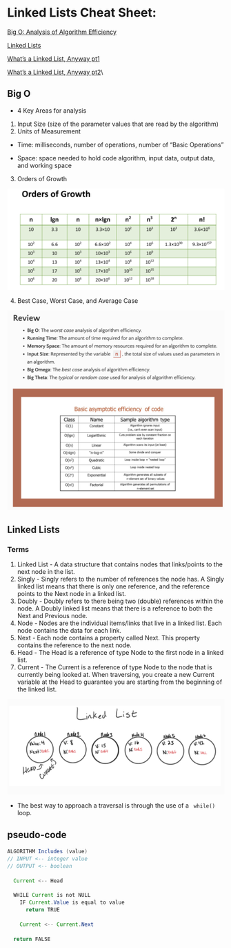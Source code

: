# Linked Lists Cheat Sheet:

[Big O: Analysis of Algorithm Efficiency](https://codefellows.github.io/common_curriculum/data_structures_and_algorithms/Code_401/class-05/resources/big_oh.html)

[Linked Lists](https://codefellows.github.io/common_curriculum/data_structures_and_algorithms/Code_401/class-05/resources/singly_linked_list.html)

[What’s a Linked List, Anyway pt1](https://medium.com/basecs/whats-a-linked-list-anyway-part-1-d8b7e6508b9d)

[What’s a Linked List, Anyway pt2](https://medium.com/basecs/whats-a-linked-list-anyway-part-2-131d96f71996)\


## Big O

- 4 Key Areas for analysis

1. Input Size (size of the parameter values that are read by the algorithm)
2. Units of Measurement 

- Time: milliseconds, number of operations, number of “Basic Operations” 

- Space: space needed to hold code algorithm, input data, output data, and working space

3. Orders of Growth

![Orders](/img/Orders.png)

4. Best Case, Worst Case, and Average Case

![BigO](/img/BigO.png)


## Linked Lists

### Terms

1. Linked List - A data structure that contains nodes that links/points to the next node in the list.
2. Singly - Singly refers to the number of references the node has. A Singly linked list means that there is only one reference, and the reference points to the Next node in a linked list.
3. Doubly - Doubly refers to there being two (double) references within the node. A Doubly linked list means that there is a reference to both the Next and Previous node.
4. Node - Nodes are the individual items/links that live in a linked list. Each node contains the data for each link.
5. Next - Each node contains a property called Next. This property contains the reference to the next node.
6. Head - The Head is a reference of type Node to the first node in a linked list.
7. Current - The Current is a reference of type Node to the node that is currently being looked at. When traversing, you create a new Current variable at the Head to guarantee you are starting from the beginning of the linked list.

![LinkedList](/img/LinkedList.png)

- The best way to approach a traversal is through the use of a ``` while()``` loop.

## pseudo-code

``` java
ALGORITHM Includes (value)
// INPUT <-- integer value
// OUTPUT <-- boolean

  Current <-- Head

  WHILE Current is not NULL
    IF Current.Value is equal to value
      return TRUE

    Current <-- Current.Next

  return FALSE
  
  ```
